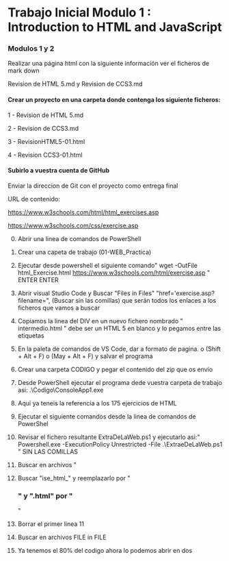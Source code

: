 # Trabajo Inicial Modulo 1 : Introduction to HTML and JavaScript

### Modulos 1 y 2

Realizar una página html con la siguiente información ver el ficheros de mark down 

Revision de HTML 5.md y Revision de CCS3.md

#### Crear un proyecto en una carpeta donde contenga los siguiente ficheros:

1 - Revision de HTML 5.md

2 - Revision de CCS3.md

3 - RevisionHTML5-01.html

4 - Revision CCS3-01.html

#### Subirlo a vuestra cuenta de GitHub

Enviar la direccion de Git con el proyecto como entrega final

URL de contenido:

https://www.w3schools.com/html/html_exercises.asp

https://www.w3schools.com/css/exercise.asp

0) Abrir una linea de comandos de PowerShell

1) Crear una capeta de trabajo (01-WEB_Practica)

1) Ejecutar desde powershell el siguiente comando" wget -OutFile html_Exercise.html https://www.w3schools.com/html/exercise.asp " ENTER ENTER

2) Abrir visual Studio Code y Buscar "Files in Files" "href='exercise.asp?filename=", (Buscar sin las comillas) que serán todos los enlaces a los ficheros que vamos a buscar

3) Copiamos la linea del DIV en un nuevo fichero nombrado " intermedio.html " debe ser un HTML 5 en blanco y lo pegamos entre las etiquetas <body></body>

4) En la paleta de comandos de VS Code, dar a formato de pagina. o  (Shift + Alt + F) o (May + Alt + F) y salvar el programa

4) Crear una carpeta CODIGO y pegar el contenido del zip que os envío 

7) Desde PowerShell ejecutar el programa dede vuestra carpeta de trabajo asi: .\Codigo\ConsoleApp1.exe

8) Aqui ya teneis la referencia a los 175 ejercicios de HTML

9) Ejecutar el siguiente comandos desde la linea de comandos de PowerShel

10) Revisar el fichero resultante ExtraDeLaWeb.ps1 y ejecutarlo asi:" Powershell.exe -ExecutionPolicy Unrestricted -File .\ExtraeDeLaWeb.ps1 " SIN LAS COMILLAS

9) Buscar en archivos  " <div id="assignmenttext" style='display:none'>
      <p>" SIN LAS COMILAS y con los espacios y el retorno o segunda linea
   Abrir el resultado en un nuevo fichero
   ALT + Shitf y seleccionamos la columna de los numeros para descartarla

10) Buscar "ise_html_" y reemplazarlo por "</div><h3>" y ".html" por "</h3>"

11) Borrar el primer </div> linea 11

12) Buscar en archivos FILE in FILE <div id="correctcode">

13) Ya tenemos el 80% del codigo ahora lo podemos abrir en dos 


